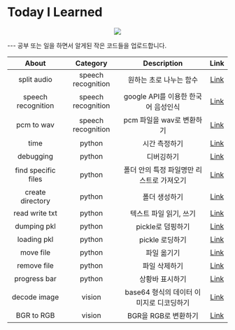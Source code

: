 # Today I Learned
<p align="center">
  <a href="https://hits.seeyoufarm.com"><img src="https://hits.seeyoufarm.com/api/count/incr/badge.svg?url=https%3A%2F%2Fgithub.com%2Frimiiii%2FTIL&count_bg=%23F65C00&title_bg=%23555555&icon=&icon_color=%23E7E7E7&title=hits&edge_flat=false"/></a></a>
</p>
---
공부 또는 일을 하면서 알게된 작은 코드들을 업로드합니다.<br>

| About       | Category           | Description | Link |
|:-------------:|:--------------------:|:-------------:|:------:|
| split audio | speech recognition |원하는 초로 나누는 함수|  [Link](https://github.com/rimiiii/TIL/blob/main/Speech-Recognition/split_audio.py)    |
| speech recognition | speech recognition |google API를 이용한 한국어 음성인식 | [Link](https://github.com/rimiiii/TIL/blob/main/Speech-Recognition/speech_recognition.py) |
| pcm to wav  | speech recognition | pcm 파일을 wav로 변환하기| [Link](https://github.com/rimiiii/TIL/blob/main/Speech-Recognition/pcm2wav.py) |
| time | python | 시간 측정하기 | [Link](https://github.com/rimiiii/TIL/blob/main/Python/time.py) |
| debugging | python | 디버깅하기 | [Link](https://github.com/rimiiii/TIL/blob/main/Python/debugging.py) |
| find specific files | python | 폴더 안의 특정 파일명만 리스트로 가져오기 | [Link](https://github.com/rimiiii/TIL/blob/main/Python/find_specific_files.py) |
| create directory | python | 폴더 생성하기 | [Link](https://github.com/rimiiii/TIL/blob/main/Python/create_directory.py) |
| read write txt | python | 텍스트 파일 읽기, 쓰기 | [Link](https://github.com/rimiiii/TIL/blob/main/Python/read_write_txt.py) |
| dumping pkl | python | pickle로 덤핑하기 | [Link](https://github.com/rimiiii/TIL/blob/main/Python/dumping_pkl.py) |
| loading pkl | python | pickle 로딩하기 | [Link](https://github.com/rimiiii/TIL/blob/main/Python/loading_pkl.py) |
| move file | python | 파일 옮기기 | [Link](https://github.com/rimiiii/TIL/blob/main/Python/mv_file.py) |
| remove file | python | 파일 삭제하기 | [Link](https://github.com/rimiiii/TIL/blob/main/Python/remove_file.py) |
| progress bar | python | 상황바 표시하기 | [Link](https://github.com/rimiiii/TIL/blob/main/Python/tqdm.py) |
| decode image | vision | base64 형식의 데이터 이미지로 디코딩하기 | [Link](https://github.com/rimiiii/TIL/blob/main/Python/image_decoding.py) |
| BGR to RGB | vision | BGR을 RGB로 변환하기 | [Link](https://github.com/rimiiii/TIL/blob/main/Python/BGR2RGB.py) |
